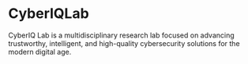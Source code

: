 # CyberIQLab
CyberIQ Lab is a multidisciplinary research lab focused on advancing trustworthy, intelligent, and high-quality cybersecurity solutions for the modern digital age.
